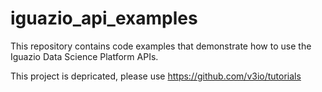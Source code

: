 # iguazio_api_examples

This repository contains code examples that demonstrate how to use the Iguazio Data Science Platform APIs.

This project is depricated, please use https://github.com/v3io/tutorials

